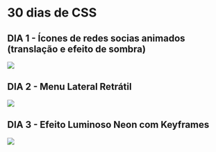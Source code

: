 # 30 dias de CSS

## DIA 1 - Ícones de redes socias animados (translação e efeito de sombra)

<a href = "https://j.gifs.com/BN0ALk.gif"><img src="https://j.gifs.com/BN0ALk.gif"></a>

## DIA 2 - Menu Lateral Retrátil

<a href = "https://j.gifs.com/xn44ol.gif"><img src="https://j.gifs.com/xn44ol.gif"></a>

## DIA 3 - Efeito Luminoso Neon com Keyframes

<a href = "https://j.gifs.com/mO45n3.gif"><img src="https://j.gifs.com/mO45n3.gif"></a>

